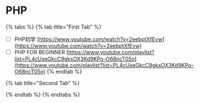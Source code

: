# PHP

{% tabs %}
{% tab title="First Tab" %}
* [ ] PHP初学   [https://www.youtube.com/watch?v=2eebptXfEvw](https://www.youtube.com/watch?v=2eebptXfEvw)
* [ ] PHP FOR BEGINNER    [https://www.youtube.com/playlist?list=PL4cUxeGkcC9gksOX3Kd9KPo-O68ncT05o](https://www.youtube.com/playlist?list=PL4cUxeGkcC9gksOX3Kd9KPo-O68ncT05o)
{% endtab %}

{% tab title="Second Tab" %}

{% endtab %}
{% endtabs %}

